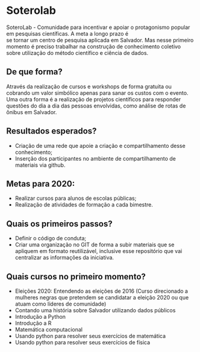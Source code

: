 # Soterolab
SoteroLab - Comunidade para incentivar e apoiar o protagonismo popular em pesquisas científicas. A meta a longo prazo é se tornar um centro de pesquisa aplicada em Salvador. Mas nesse primeiro momento é preciso trabalhar na construção de conhecimento coletivo sobre utilização do método científico e ciência de dados.

## De que forma? 
Através da realização de cursos e workshops de forma gratuita ou cobrando um valor simbólico apenas para sanar os custos com o evento. Uma outra forma é a realização de projetos científicos para responder questões do dia a dia das pessoas envolvidas, como análise de rotas de ônibus em Salvador.

## Resultados esperados? 
- Criação de uma rede que apoie a criação e compartilhamento desse conhecimento;
- Inserção dos participantes no ambiente de compartilhamento de materiais via github.

## Metas para 2020:
- Realizar cursos para alunos de escolas públicas;
- Realização de atividades de formação a cada bimestre.

## Quais os primeiros passos?
- Definir o código de conduta;
- Criar uma organização no GIT de forma a subir materiais que se apliquem em formato reutilizável, inclusive esse repositório que vai centralizar as informações da iniciativa.

## Quais cursos no primeiro momento? 
- Eleições 2020: Entendendo as eleições de 2016 (Curso direcionado a mulheres negras que pretendem se candidatar a eleição 2020 ou que atuam como líderes de comunidade)
- Contando uma história sobre Salvador utilizando dados públicos
- Introdução a Python
- Introdução a R
- Matemática computacional
- Usando python para resolver seus exercícios de matemática
- Usando python para resolver seus exercícios de física
